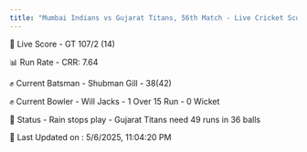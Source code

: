 ```yaml
---
title: "Mumbai Indians vs Gujarat Titans, 56th Match - Live Cricket Score"
---
```


🔴 Live Score - GT 107/2 (14)  

📊 Run Rate - CRR: 7.64  

✊ Current Batsman - Shubman Gill - 38(42)  

✊ Current Bowler - Will Jacks - 1 Over 15 Run - 0 Wicket  

📑 Status - Rain stops play - Gujarat Titans need 49 runs in 36 balls

📝 Last Updated on : 5/6/2025, 11:04:20 PM  

